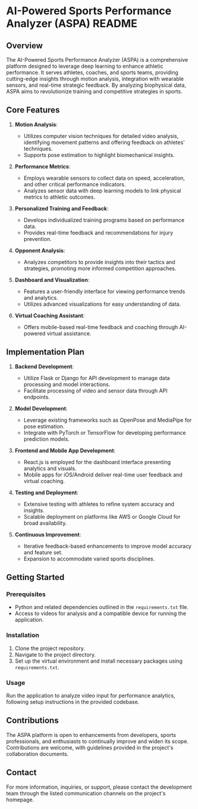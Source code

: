 # AI-Powered Sports Performance Analyzer (ASPA) README

## Overview

The AI-Powered Sports Performance Analyzer (ASPA) is a comprehensive platform designed to leverage deep learning to enhance athletic performance. It serves athletes, coaches, and sports teams, providing cutting-edge insights through motion analysis, integration with wearable sensors, and real-time strategic feedback. By analyzing biophysical data, ASPA aims to revolutionize training and competitive strategies in sports.

## Core Features

1. **Motion Analysis**: 
   - Utilizes computer vision techniques for detailed video analysis, identifying movement patterns and offering feedback on athletes' techniques.
   - Supports pose estimation to highlight biomechanical insights.

2. **Performance Metrics**: 
   - Employs wearable sensors to collect data on speed, acceleration, and other critical performance indicators.
   - Analyzes sensor data with deep learning models to link physical metrics to athletic outcomes.

3. **Personalized Training and Feedback**:
   - Develops individualized training programs based on performance data.
   - Provides real-time feedback and recommendations for injury prevention.

4. **Opponent Analysis**:
   - Analyzes competitors to provide insights into their tactics and strategies, promoting more informed competition approaches.

5. **Dashboard and Visualization**:
   - Features a user-friendly interface for viewing performance trends and analytics.
   - Utilizes advanced visualizations for easy understanding of data.

6. **Virtual Coaching Assistant**:
   - Offers mobile-based real-time feedback and coaching through AI-powered virtual assistance.

## Implementation Plan

1. **Backend Development**:
   - Utilize Flask or Django for API development to manage data processing and model interactions.
   - Facilitate processing of video and sensor data through API endpoints.

2. **Model Development**:
   - Leverage existing frameworks such as OpenPose and MediaPipe for pose estimation.
   - Integrate with PyTorch or TensorFlow for developing performance prediction models.

3. **Frontend and Mobile App Development**:
   - React.js is employed for the dashboard interface presenting analytics and visuals.
   - Mobile apps for iOS/Android deliver real-time user feedback and virtual coaching.

4. **Testing and Deployment**:
   - Extensive testing with athletes to refine system accuracy and insights.
   - Scalable deployment on platforms like AWS or Google Cloud for broad availability.

5. **Continuous Improvement**:
   - Iterative feedback-based enhancements to improve model accuracy and feature set.
   - Expansion to accommodate varied sports disciplines.

## Getting Started

### Prerequisites

- Python and related dependencies outlined in the `requirements.txt` file.
- Access to videos for analysis and a compatible device for running the application.

### Installation

1. Clone the project repository.
2. Navigate to the project directory.
3. Set up the virtual environment and install necessary packages using `requirements.txt`.

### Usage

Run the application to analyze video input for performance analytics, following setup instructions in the provided codebase.

## Contributions

The ASPA platform is open to enhancements from developers, sports professionals, and enthusiasts to continually improve and widen its scope. Contributions are welcome, with guidelines provided in the project's collaboration documents.

## Contact

For more information, inquiries, or support, please contact the development team through the listed communication channels on the project's homepage.
